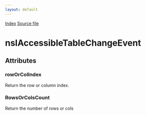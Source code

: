 ```yaml
---
layout: default
---
```

<div id='links'><a href="../index.html">Index</a>
<a href="http://dxr.mozilla.org/mozilla-central/source/accessible/interfaces/nsIAccessibleTableChangeEvent.idl">Source file</a>
</div>

# nsIAccessibleTableChangeEvent #

## Attributes ##

### rowOrColIndex ###
  
Return the row or column index.  
  

### RowsOrColsCount ###
  
Return the number of rows or cols  
  
